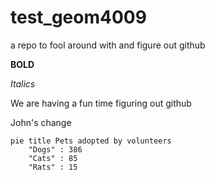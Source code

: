 # test_geom4009
 a repo to fool around with and figure out github
 
 **BOLD**
 
 
 *Italics*
 
 We are having a fun time figuring out github
 

 
John's change

```mermaid
pie title Pets adopted by volunteers
    "Dogs" : 386
    "Cats" : 85
    "Rats" : 15
```


